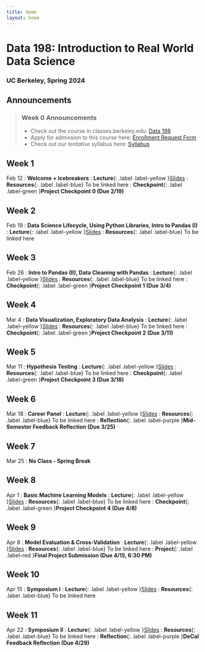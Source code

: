 ```yaml
---
title: Home
layout: home
---
```


# Data 198: Introduction to Real World Data Science
### UC Berkeley, Spring 2024

## Announcements
> ### Week 0 Announcements
> - Check out the course in classes.berkeley.edu: [Data 198]
> - Apply for admission to this course here: [Enrollment Request Form]
> - Check out our *tentative* syllabus here: [Syllabus]

## Week 1
Feb 12
: **Welcome + Icebreakers**
: **Lecture**{: .label .label-yellow }[Slides]
: **Resources**{: .label .label-blue} To be linked here
: **Checkpoint**{: .label .label-green }**Project Checkpoint 0 (Due 2/19)**

## Week 2
Feb 19
: **Data Science Lifecycle, Using Python Libraries, Intro to Pandas (I)**
: **Lecture**{: .label .label-yellow }[Slides]
: **Resources**{: .label .label-blue} To be linked here

## Week 3
Feb 26
: **Intro to Pandas (II), Data Cleaning with Pandas**
: **Lecture**{: .label .label-yellow }[Slides]
: **Resources**{: .label .label-blue} To be linked here
: **Checkpoint**{: .label .label-green }**Project Checkpoint 1 (Due 3/4)**

## Week 4
Mar 4
: **Data Visualization, Exploratory Data Analysis**
: **Lecture**{: .label .label-yellow }[Slides]
: **Resources**{: .label .label-blue} To be linked here
: **Checkpoint**{: .label .label-green }**Project Checkpoint 2 (Due 3/11)**

## Week 5
Mar 11
: **Hypothesis Testing**
: **Lecture**{: .label .label-yellow }[Slides]
: **Resources**{: .label .label-blue} To be linked here
: **Checkpoint**{: .label .label-green }**Project Checkpoint 3 (Due 3/18)**

## Week 6
Mar 18
: **Career Panel**
: **Lecture**{: .label .label-yellow }[Slides]
: **Resources**{: .label .label-blue} To be linked here
: **Reflection**{: .label .label-purple }**Mid-Semester Feedback Reflection (Due 3/25)**

## Week 7
Mar 25
: **No Class - Spring Break**


## Week 8
Apr 1
: **Basic Machine Learning Models**
: **Lecture**{: .label .label-yellow }[Slides]
: **Resources**{: .label .label-blue} To be linked here
: **Checkpoint**{: .label .label-green }**Project Checkpoint 4 (Due 4/8)**

## Week 9
Apr 8
: **Model Evaluation & Cross-Validation**
: **Lecture**{: .label .label-yellow }[Slides]
: **Resources**{: .label .label-blue} To be linked here
: **Project**{: .label .label-red }**Final Project Submission (Due 4/15, 6:30 PM)**

## Week 10
Apr 15
: **Symposium I**
: **Lecture**{: .label .label-yellow }[Slides]
: **Resources**{: .label .label-blue} To be linked here

## Week 11
Apr 22
: **Symposium II**
: **Lecture**{: .label .label-yellow }[Slides]
: **Resources**{: .label .label-blue} To be linked here
: **Reflection**{: .label .label-purple }**DeCal Feedback Reflection (Due 4/29)**

[Data 198]: https://classes.berkeley.edu/content/2024-spring-data-198-016-grp-016
[Enrollment Request Form]: https://forms.gle/zUr8Vp7NRTap7NM48
[Syllabus]: https://docs.google.com/document/d/10mwmHvkRGPAfGXJisxUGUDXLW-FmVn9MaSl8NOmGP1I/edit?usp=sharing
[Slides]: https://www.google.com/slides/about/
